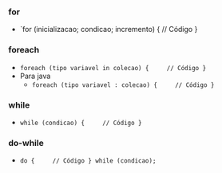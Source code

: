 ### for  
- `for (inicializacao; condicao; incremento) {     // Código } 
### foreach
- `foreach (tipo variavel in colecao) {     // Código }`
- Para java
	- `foreach (tipo variavel : colecao) {     // Código }`
### while
- `while (condicao) {     // Código }`
### do-while

- `do {     // Código } while (condicao);`